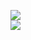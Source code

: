 [![](https://img.shields.io/badge/Made%20With-Github%20Spray-lightgrey.svg?style=for-the-badge&logo=github)](https://github.com/Annihil/github-spray#3005)  
[![](https://i.imgur.com/2DrTn0Z.gif)](https://github.com/Annihil/github-spray)
